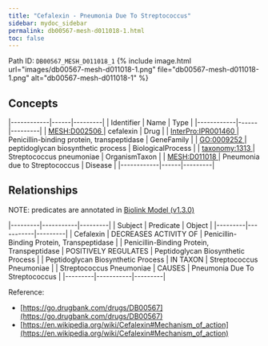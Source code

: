 ```yaml
---
title: "Cefalexin - Pneumonia Due To Streptococcus"
sidebar: mydoc_sidebar
permalink: db00567-mesh-d011018-1.html
toc: false 
---
```



Path ID: `DB00567_MESH_D011018_1`
{% include image.html url="images/db00567-mesh-d011018-1.png" file="db00567-mesh-d011018-1.png" alt="db00567-mesh-d011018-1" %}

## Concepts

|------------|------|---------|
| Identifier | Name | Type    |
|------------|------|---------|
| <a href="https://identifiers.org/MESH:D002506">MESH:D002506 </a> | cefalexin | Drug |
| <a href="https://identifiers.org/InterPro:IPR001460">InterPro:IPR001460 </a> | Penicillin-binding protein, transpeptidase | GeneFamily |
| <a href="https://identifiers.org/GO:0009252">GO:0009252 </a> | peptidoglycan biosynthetic process | BiologicalProcess |
| <a href="https://identifiers.org/taxonomy:1313">taxonomy:1313 </a> | Streptococcus pneumoniae | OrganismTaxon |
| <a href="https://identifiers.org/MESH:D011018">MESH:D011018 </a> | Pneumonia due to Streptococcus | Disease |
|------------|------|---------|

## Relationships


NOTE: predicates are annotated in <a href="https://github.com/biolink/biolink-model/releases/tag/v1.3.0">Biolink Model (v1.3.0)</a>

|---------|-----------|---------|
| Subject | Predicate | Object  |
|---------|-----------|---------|
| Cefalexin | DECREASES ACTIVITY OF | Penicillin-Binding Protein, Transpeptidase |
| Penicillin-Binding Protein, Transpeptidase | POSITIVELY REGULATES | Peptidoglycan Biosynthetic Process |
| Peptidoglycan Biosynthetic Process | IN TAXON | Streptococcus Pneumoniae |
| Streptococcus Pneumoniae | CAUSES | Pneumonia Due To Streptococcus |
|---------|-----------|---------|

Reference: 
  - [https://go.drugbank.com/drugs/DB00567](https://go.drugbank.com/drugs/DB00567)
  - [https://en.wikipedia.org/wiki/Cefalexin#Mechanism_of_action](https://en.wikipedia.org/wiki/Cefalexin#Mechanism_of_action)
